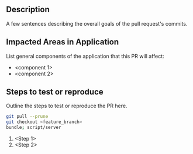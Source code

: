 ## Description
A few sentences describing the overall goals of the pull request's commits.

## Impacted Areas in Application
List general components of the application that this PR will affect:

* <component 1>
* <component 2>


## Steps to test or reproduce
Outline the steps to test or reproduce the PR here.

```sh
git pull --prune
git checkout <feature_branch>
bundle; script/server
```

1. <Step 1>
2. <Step 2>


